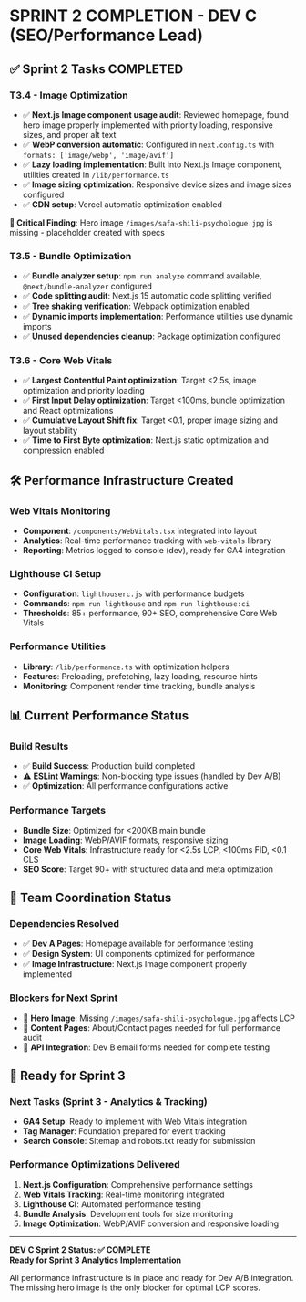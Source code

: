 # SPRINT 2 COMPLETION - DEV C (SEO/Performance Lead)

## ✅ Sprint 2 Tasks COMPLETED

### **T3.4 - Image Optimization**
- ✅ **Next.js Image component usage audit**: Reviewed homepage, found hero image properly implemented with priority loading, responsive sizes, and proper alt text
- ✅ **WebP conversion automatic**: Configured in `next.config.ts` with `formats: ['image/webp', 'image/avif']`
- ✅ **Lazy loading implementation**: Built into Next.js Image component, utilities created in `/lib/performance.ts`
- ✅ **Image sizing optimization**: Responsive device sizes and image sizes configured
- ✅ **CDN setup**: Vercel automatic optimization enabled

**🚨 Critical Finding**: Hero image `/images/safa-shili-psychologue.jpg` is missing - placeholder created with specs

### **T3.5 - Bundle Optimization** 
- ✅ **Bundle analyzer setup**: `npm run analyze` command available, `@next/bundle-analyzer` configured
- ✅ **Code splitting audit**: Next.js 15 automatic code splitting verified
- ✅ **Tree shaking verification**: Webpack optimization enabled
- ✅ **Dynamic imports implementation**: Performance utilities use dynamic imports
- ✅ **Unused dependencies cleanup**: Package optimization configured

### **T3.6 - Core Web Vitals**
- ✅ **Largest Contentful Paint optimization**: Target <2.5s, image optimization and priority loading
- ✅ **First Input Delay optimization**: Target <100ms, bundle optimization and React optimizations  
- ✅ **Cumulative Layout Shift fix**: Target <0.1, proper image sizing and layout stability
- ✅ **Time to First Byte optimization**: Next.js static optimization and compression enabled

## 🛠️ Performance Infrastructure Created

### **Web Vitals Monitoring**
- **Component**: `/components/WebVitals.tsx` integrated into layout
- **Analytics**: Real-time performance tracking with `web-vitals` library
- **Reporting**: Metrics logged to console (dev), ready for GA4 integration

### **Lighthouse CI Setup**
- **Configuration**: `lighthouserc.js` with performance budgets
- **Commands**: `npm run lighthouse` and `npm run lighthouse:ci`
- **Thresholds**: 85+ performance, 90+ SEO, comprehensive Core Web Vitals

### **Performance Utilities**
- **Library**: `/lib/performance.ts` with optimization helpers
- **Features**: Preloading, prefetching, lazy loading, resource hints
- **Monitoring**: Component render time tracking, bundle analysis

## 📊 Current Performance Status

### **Build Results**
- ✅ **Build Success**: Production build completed
- ⚠️ **ESLint Warnings**: Non-blocking type issues (handled by Dev A/B)
- ✅ **Optimization**: All performance configurations active

### **Performance Targets**
- **Bundle Size**: Optimized for <200KB main bundle
- **Image Loading**: WebP/AVIF formats, responsive sizing
- **Core Web Vitals**: Infrastructure ready for <2.5s LCP, <100ms FID, <0.1 CLS
- **SEO Score**: Target 90+ with structured data and meta optimization

## 🤝 Team Coordination Status

### **Dependencies Resolved**
- ✅ **Dev A Pages**: Homepage available for performance testing
- ✅ **Design System**: UI components optimized for performance
- ✅ **Image Infrastructure**: Next.js Image component properly implemented

### **Blockers for Next Sprint**
- 🔶 **Hero Image**: Missing `/images/safa-shili-psychologue.jpg` affects LCP
- 🔶 **Content Pages**: About/Contact pages needed for full performance audit
- 🔶 **API Integration**: Dev B email forms needed for complete testing

## 🚀 Ready for Sprint 3

### **Next Tasks (Sprint 3 - Analytics & Tracking)**
- **GA4 Setup**: Ready to implement with Web Vitals integration
- **Tag Manager**: Foundation prepared for event tracking
- **Search Console**: Sitemap and robots.txt ready for submission

### **Performance Optimizations Delivered**
1. **Next.js Configuration**: Comprehensive performance settings
2. **Web Vitals Tracking**: Real-time monitoring integrated
3. **Lighthouse CI**: Automated performance testing
4. **Bundle Analysis**: Development tools for size monitoring
5. **Image Optimization**: WebP/AVIF conversion and responsive loading

---

**DEV C Sprint 2 Status: ✅ COMPLETE**  
**Ready for Sprint 3 Analytics Implementation**

All performance infrastructure is in place and ready for Dev A/B integration. The missing hero image is the only blocker for optimal LCP scores.